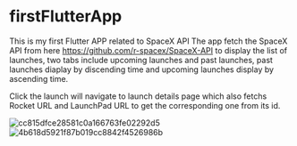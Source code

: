 # firstFlutterApp
This is my first Flutter APP related to SpaceX API
The app fetch the SpaceX API from here https://github.com/r-spacex/SpaceX-API to display the list of launches,
two tabs include upcoming launches and past launches, past launches diaplay by discending time and upcoming launches display by ascending time.

Click the launch will navigate to launch details page which also fetchs Rocket URL and LaunchPad URL to get the corresponding one from its id.

![cc815dfce28581c0a166763fe02292d5](https://github.com/panqier/firstFlutterApp/assets/70109318/4f05b576-e7af-4243-ac13-0c1ef2537f43)
![4b618d5921f87b019cc8842f4526986b](https://github.com/panqier/firstFlutterApp/assets/70109318/3d333c76-0310-4309-b6ed-8cf462dfd0da)
